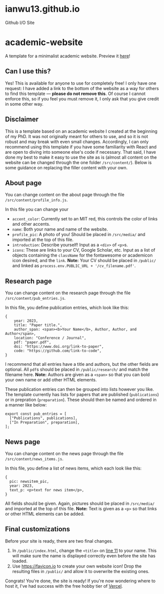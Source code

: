 # ianwu13.github.io
Github I/O Site

# academic-website
A template for a minimalist academic website. Preview it [here](https://academic-website-amanirmk.vercel.app)!

## Can I use this?
Yes! This is available for anyone to use for completely free! I only have one request: I have added a link to the bottom of the website as a way for others to find this template &mdash; **please do not remove this**. Of course I cannot enforce this, so if you feel you must remove it, I only ask that you give credit in some other way.

## Disclaimer

This is a template based on an academic website I created at the beginning of my PhD. It was not originally meant for others to use, and so it is not robust and may break with even small changes. Accordingly, I can only recommend using this template if you have some familiarity with React and are open to diving into someone else's code if necessary. That said, I have done my best to make it easy to use the site as is (almost all content on the website can be changed through the one folder `/src/content/`). Below is some guidance on replacing the filler content with your own.

## About page

You can change content on the about page through the file `/src/content/profile_info.js`. 

In this file you can change your
- `accent_color`: Currently set to an MIT red, this controls the color of links and other accents.
- `name`: Both your name and name of the website.
- `profile_pic`: A photo of you! Should be placed in `/src/media/` and imported at the top of this file.
- `introduction`: Describe yourself! Input as a `<div>` of `<p>`s.
- `icons`: These are links to your CV, Google Scholar, etc. Input as a list of objects containing the `className` for the fontawesome or academicon icon desired, and the `link`. **Note:** Your CV should be placed in `/public/` and linked as `process.env.PUBLIC_URL + '/cv_filename.pdf'`.

## Research page

You can change content on the research page through the file `/src/content/pub_entries.js`.

In this file, you define publication entries, which look like this:
```
{
    year: 2023,
    title: "Paper title.",
    author_span: <span><b>Your Name</b>, Author, Author, and Author</span>,
    location: "Conference / Journal",
    pdf: "paper.pdf",
    doi: "https://www.doi.org/link-to-paper",
    code: "https://github.com/link-to-code",
}
```
I recommend that all entries have a title and authors, but the other fields are optional. All `pdf`s should be placed in `/public/research/` and match the filename here. **Note:** Authors are given as a `<span>` so that you can bold your own name or add other HTML elements.

These publication entries can then be grouped into lists however you like. The template currently has lists for papers that are published (`publications`) or in prepration (`preparation`). These should then be named and ordered in a manner like below:
```
export const pub_entries = [
  ["Publications", publications], 
  ["In Preparation", preparation],
];
```

## News page

You can change content on the news page through the file `/src/content/news_items.js`.

In this file, you define a list of news items, which each look like this:
```
{
  pic: newsitem_pic,
  year: 2023,
  text_p: <p>text for news item</p>,
}
```
All fields should be given. Again, pictures should be placed in `/src/media/` and imported at the top of this file. **Note:** Text is given as a `<p>` so that links or other HTML elements can be added.

## Final customizations

Before your site is ready, there are two final changes.

1. In `/public/index.html`, change the `<title>` on [line 11](https://github.com/amanirmk/academic-website/blob/20c23b057ecafe35e81196564539ce1f57aef6c9/public/index.html#L11) to your name. This will make sure the name is displayed correctly even before the site has loaded.
2. Use https://favicon.io to create your own website icon! Drop the resulting files in `/public/` and allow it to overwrite the existing ones.

Congrats! You're done, the site is ready! If you're now wondering where to host it, I've had success with the free hobby tier of [Vercel](https://vercel.com/).
